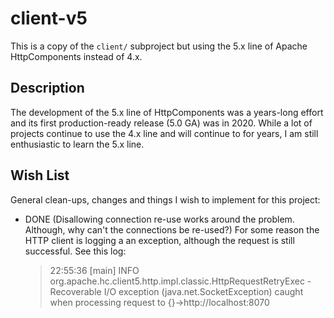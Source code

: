 # client-v5

This is a copy of the `client/` subproject but using the 5.x line of Apache HttpComponents instead of 4.x.

## Description

The development of the 5.x line of HttpComponents was a years-long effort and its first production-ready release (5.0 GA)
was in 2020. While a lot of projects continue to use the 4.x line and will continue to for years, I am still enthusiastic
to learn the 5.x line. 

## Wish List

General clean-ups, changes and things I wish to implement for this project:

* DONE (Disallowing connection re-use works around the problem. Although, why can't the connections be re-used?) For some reason the HTTP client is logging a an exception, although the request is still successful. See this log:
  > 22:55:36 [main] INFO org.apache.hc.client5.http.impl.classic.HttpRequestRetryExec - Recoverable I/O exception (java.net.SocketException) caught when processing request to {}->http://localhost:8070

